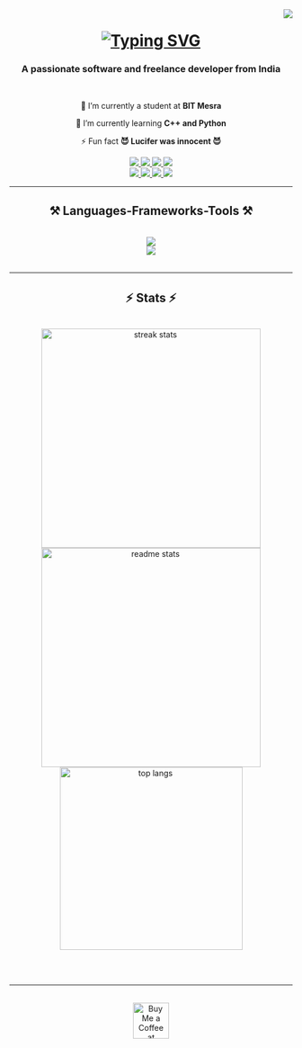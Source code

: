 <img align="right" src="https://visitor-badge.laobi.icu/badge?page_id=devadiraj.devadiraj" />

<h1 align="center">
  <a href="https://git.io/typing-svg">
    <img src="https://readme-typing-svg.demolab.com?font=Righteous&size=35&pause=500&color=00F5D4&center=true&vCenter=true&random=false&width=500&height=70&lines=Hey+There+%F0%9F%91%8B;I'm+Aditya+Raj!" alt="Typing SVG" />
  </a>
</h1>

<h3 align="center">A passionate software and freelance developer from India</h3>

</br>

<div align="center">
 
 🔭 I’m currently a student at **BIT Mesra**
 
 🌱 I’m currently learning **C++ and Python**

⚡ Fun fact **😈 Lucifer was innocent 😈**

 </div>

 <div align="center"> 
  <a href="mailto:rajadiofficial2@gmail.com">
    <img src="https://img.shields.io/badge/Gmail-333333?style=for-the-badge&logo=gmail&logoColor=red" />
  </a>
  <a href="https://www.linkedin.com/in/devadiraj-vm1704/" target="_blank">
    <img src="https://img.shields.io/badge/LinkedIn-0077B5?style=for-the-badge&logo=linkedin&logoColor=white" target="_blank" />
  </a>
  <a href="https://www.instagram.com/coffeecoder12/" target="_blank">
    <img src="https://img.shields.io/badge/Instagram-E1306C?style=for-the-badge&logo=instagram&logoColor=white" target="_blank" />
  </a>
  <a href="#" target="_blank">
     <img src="https://img.shields.io/badge/Portfolio-FF5722?style=for-the-badge&logo=todoist&logoColor=white" target="_blank" /> <!-- sqlite, safari, google-chrome are other good icon options -->
  </a><br>
  <a href="https://leetcode.com/u/coffeecoder12/" target="_blank">
     <img src="https://img.shields.io/badge/LeetCode-FEA116?style=for-the-badge&logo=leetcode&logoColor=black" target="_blank" />
  </a>
  <a href="https://www.codechef.com/users/coffeecoder12" target="_blank">
     <img src="https://img.shields.io/badge/CodeChef-822916?style=for-the-badge&logo=codechef&logoColor=white" target="_blank" />
  </a>
  <a href="https://codeforces.com/profile/devrajadi" target="_blank">
     <img src="https://img.shields.io/badge/Codeforces-425E9C?style=for-the-badge&logo=codeforces&logoColor=white" target="_blank" />
  </a>
  <a href="https://www.geeksforgeeks.org/user/coffeecoder12" target="_blank">
     <img src="https://img.shields.io/badge/GeeksforGeeks-black?style=for-the-badge&logo=geeksforgeeks&logoColor=3D7A45" target="_blank" />
  </a>
</div>

 <hr/>
 
<h2 align="center">⚒️ Languages-Frameworks-Tools ⚒️</h2>
<br/>
<div align="center">
    <img src="https://skillicons.dev/icons?i=notion" /><br>
    <img src="https://skillicons.dev/icons?i=git,github,python,cpp" /><br>
</div>

<br/>
<hr/>
<h2 align="center">⚡ Stats ⚡</h2>
<br>
<div align=center>
  <img width=390 src="https://streak-stats.demolab.com/?user=devadiraj&count_private=true&theme=react&border_radius=10" alt="streak stats"/>
  <img width=390 src="https://github-readme-stats.vercel.app/api?username=devadiraj&count_private=true&show_icons=true&theme=react&rank_icon=github&border_radius=10" alt="readme stats" />
  <br/>
  <img width=325 align="center" src="https://github-readme-stats.vercel.app/api/top-langs/?username=devadiraj&hide=HTML&langs_count=8&layout=compact&theme=react&border_radius=10&size_weight=0.5&count_weight=0.5&exclude_repo=github-readme-stats" alt="top langs" />
</div>

<br/><br/>

<hr/>

<br/>

<div align="center">
<a href='https://www.patreon.com/devadiraj' target='_blank'><img height='64' style='border:0px;height:64px;' src='https://storage.ko-fi.com/cdn/kofi1.png?v=3' border='0' alt='Buy Me a Coffee at Patreon' /></a>
</div>

<br/>
 
